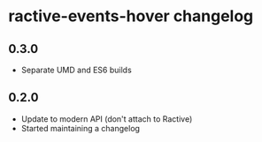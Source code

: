 # ractive-events-hover changelog

## 0.3.0

* Separate UMD and ES6 builds

## 0.2.0

* Update to modern API (don't attach to Ractive)
* Started maintaining a changelog
